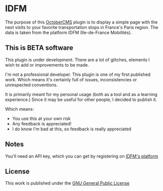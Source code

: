# IDFM
The purpose of this [OctoberCMS](http://octobercms.com) plugin is to display a simple page with the next visits to your favorite transportation stops in France's Paris region. The data is taken from the platform IDFM (Ile-de-France Mobilités).

## This is BETA software
This plugin is under development. There are a lot of glitches, elements I wish to add or improvements to be made.

I'm not a professional developer. This plugin is one of my first published work. Which means it's certainly full of issues, inconsistencies or unrespected conventions.

It is primarily meant for my personal usage (both as a tool and as a learning experience.) Since it may be useful for other people, I decided to publish it.

Which means:
* You use this at your own risk
* Any feedback is appreciated!
* I do know I'm bad at this, so feedback is really appreciated

## Notes
You'll need an API key, which you can get by registering on [IDFM's platform](http://api-lab-trone-stif.opendata.stif.info/)

## License
This work is published under the [GNU General Public License](https://www.gnu.org/licenses/gpl.html)
